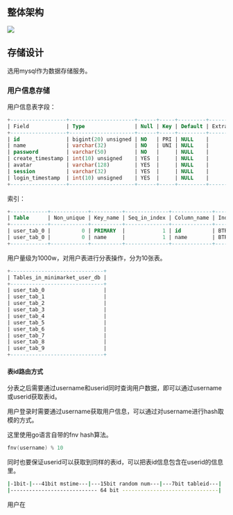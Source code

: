 ## 整体架构

![](https://note.youdao.com/yws/api/personal/file/WEB2ca58ff7376054e8db44ecd3ac376a69?method=download&shareKey=7dbc7fa322c3b14c7483c6f8730ee9df)

## 存储设计

选用mysql作为数据存储服务。

### 用户信息存储

用户信息表字段：

```sql
+------------------+---------------------+------+-----+---------+-------+
| Field            | Type                | Null | Key | Default | Extra |
+------------------+---------------------+------+-----+---------+-------+
| id               | bigint(20) unsigned | NO   | PRI | NULL    |       |
| name             | varchar(32)         | NO   | UNI | NULL    |       |
| password         | varchar(50)         | NO   |     | NULL    |       |
| create_timestamp | int(10) unsigned    | YES  |     | NULL    |       |
| avatar           | varchar(128)        | YES  |     | NULL    |       |
| session          | varchar(32)         | YES  |     | NULL    |       |
| login_timestamp  | int(10) unsigned    | YES  |     | NULL    |       |
+------------------+---------------------+------+-----+---------+-------+
```

索引：

```sql
+------------+------------+----------+--------------+-------------+------------+
| Table      | Non_unique | Key_name | Seq_in_index | Column_name | Index_type |
+------------+------------+----------+--------------+-------------+------------+
| user_tab_0 |          0 | PRIMARY  |            1 | id          | BTREE      |
| user_tab_0 |          0 | name     |            1 | name        | BTREE      |
+------------+------------+----------+--------------+-------------+------------+
```

用户量级为1000w，对用户表进行分表操作，分为10张表。

```sql
+------------------------------+
| Tables_in_minimarket_user_db |
+------------------------------+
| user_tab_0                   |
| user_tab_1                   |
| user_tab_2                   |
| user_tab_3                   |
| user_tab_4                   |
| user_tab_5                   |
| user_tab_6                   |
| user_tab_7                   |
| user_tab_8                   |
| user_tab_9                   |
+------------------------------+
```

#### 表id路由方式

分表之后需要通过username和userid同时查询用户数据，即可以通过username或userid获取表id。

用户登录时需要通过username获取用户信息，可以通过对username进行hash取模的方式。

这里使用go语言自带的fnv hash算法。

```go
fnv(username) % 10
```

同时也要保证userid可以获取到同样的表id，可以把表id信息包含在userid的信息里。

```sh
|-1bit-|---41bit mstime---|---15bit random num---|---7bit tableid---|
|---------------------------- 64 bit -------------------------------|
```

用户在

